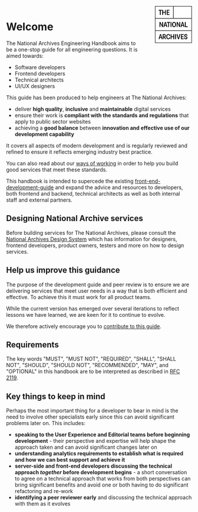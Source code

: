 <img src="https://raw.githubusercontent.com/nationalarchives/tna-frontend/main/src/nationalarchives/assets/images/tna-square-logo.svg" alt="The National Archives logo" title="The National Archives" width="100" style="float: right; margin: 0 0 2rem 2rem;" />

# Welcome

The National Archives Engineering Handbook aims to be a one-stop guide for all engineering questions. It is aimed towards:

- Software developers
- Frontend developers
- Technical architects
- UI/UX designers

This guide has been produced to help engineers at The National Archives:

- deliver **high quality**, **inclusive** and **maintainable** digital services 
- ensure their work is **compliant with the standards and regulations** that apply to public sector websites
- achieving a **good balance** between **innovation and effective use of our development capability**

It covers all aspects of modern development and is regularly reviewed and refined to ensure it reflects emerging industry best practice.

You can also read about our [ways of working](./ways-of-working/service-standard/) in order to help you build good services that meet these standards.

This handbook is intended to supercede the existing [front-end-development-guide](https://github.com/nationalarchives/front-end-development-guide) and expand the advice and resources to developers, both frontend and backend, technical architects as well as both internal staff and external partners.

## Designing National Archive services

Before building services for The National Archives, please consult the [National Archives Design System](https://nationalarchives.github.io/design-system/) which has information for designers, frontend developers, product owners, testers and more on how to design services.

## Help us improve this guidance

The purpose of the development guide and peer review is to ensure we are delivering services that meet user needs in a way that is both efficient and effective. To achieve this it must work for all product teams.

While the current version has emerged over several iterations to reflect lessons we have learned, we are keen for it to continue to evolve.

We therefore actively encourage you to [contribute to this guide](ways-of-working/documentation/#requesting-changes).

## Requirements

The key words "MUST", "MUST NOT", "REQUIRED", "SHALL", "SHALL NOT", "SHOULD", "SHOULD NOT", "RECOMMENDED", "MAY", and "OPTIONAL" in this handbook are to be interpreted as described in [RFC 2119](https://www.ietf.org/rfc/rfc2119.txt).

## Key things to keep in mind

Perhaps the most important thing for a developer to bear in mind is the need to involve other specialists early since this can avoid significant problems later on. This includes:

- **speaking to the User Experience and Editorial teams before beginning development** - their perspective and expertise will help shape the approach taken and can avoid significant changes later on
- **understanding analytics requirements to establish what is required and how we can best support and achieve it**
- **server-side and front-end developers discussing the technical approach _together_ before development begins** - a short conversation to agree on a technical approach that works from both perspectives can bring significant benefits and avoid one or both having to do significant refactoring and re-work
- **identifying a peer reviewer early** and discussing the technical approach with them as it evolves
